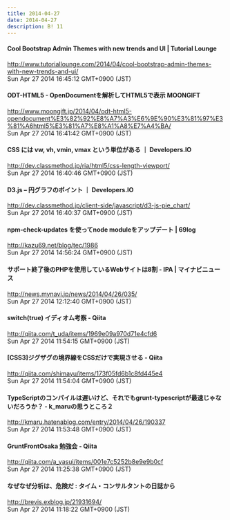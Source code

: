 ```yaml
---
title: 2014-04-27
date: 2014-04-27
description: B! 11
---
```


#### Cool Bootstrap Admin Themes with new trends and UI | Tutorial Lounge
http://www.tutoriallounge.com/2014/04/cool-bootstrap-admin-themes-with-new-trends-and-ui/<br>
Sun Apr 27 2014 16:45:12 GMT+0900 (JST)<br>


#### ODT-HTML5 - OpenDocumentを解析してHTML5で表示 MOONGIFT
http://www.moongift.jp/2014/04/odt-html5-opendocument%E3%82%92%E8%A7%A3%E6%9E%90%E3%81%97%E3%81%A6html5%E3%81%A7%E8%A1%A8%E7%A4%BA/<br>
Sun Apr 27 2014 16:41:42 GMT+0900 (JST)<br>


#### CSS には vw, vh, vmin, vmax という単位がある ｜ Developers.IO
http://dev.classmethod.jp/ria/html5/css-length-viewport/<br>
Sun Apr 27 2014 16:40:46 GMT+0900 (JST)<br>


#### D3.js – 円グラフのポイント ｜ Developers.IO
http://dev.classmethod.jp/client-side/javascript/d3-js-pie_chart/<br>
Sun Apr 27 2014 16:40:37 GMT+0900 (JST)<br>


#### npm-check-updates を使ってnode moduleをアップデート | 69log
http://kazu69.net/blog/tec/1986<br>
Sun Apr 27 2014 14:56:24 GMT+0900 (JST)<br>


#### サポート終了後のPHPを使用しているWebサイトは8割 - IPA | マイナビニュース
http://news.mynavi.jp/news/2014/04/26/035/<br>
Sun Apr 27 2014 12:12:40 GMT+0900 (JST)<br>


#### switch(true) イディオム考察 - Qiita
http://qiita.com/t_uda/items/1969e09a970d71e4cfd6<br>
Sun Apr 27 2014 11:54:15 GMT+0900 (JST)<br>


#### [CSS3]ジグザグの境界線をCSSだけで実現させる - Qiita
http://qiita.com/shimayu/items/173f05fd6b1c8fd445e4<br>
Sun Apr 27 2014 11:54:04 GMT+0900 (JST)<br>


#### TypeScriptのコンパイルは遅いけど、それでもgrunt-typescriptが最速じゃないだろうか？ - k_maruの思うところ２
http://kmaru.hatenablog.com/entry/2014/04/26/190337<br>
Sun Apr 27 2014 11:53:48 GMT+0900 (JST)<br>


#### GruntFrontOsaka 勉強会 - Qiita
http://qiita.com/a_yasui/items/001e7c5252b8e9e9b0cf<br>
Sun Apr 27 2014 11:25:38 GMT+0900 (JST)<br>


#### なぜなぜ分析は、危険だ : タイム・コンサルタントの日誌から
http://brevis.exblog.jp/21931694/<br>
Sun Apr 27 2014 11:18:22 GMT+0900 (JST)<br>



